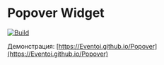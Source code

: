 # Popover Widget

[![Build](https://github.com/Eventoi/Popover/actions/workflows/deploy.yml/badge.svg)](https://github.com/Eventoi/Popover/actions)

Демонстрация: [https://Eventoi.github.io/Popover](https://Eventoi.github.io/Popover)